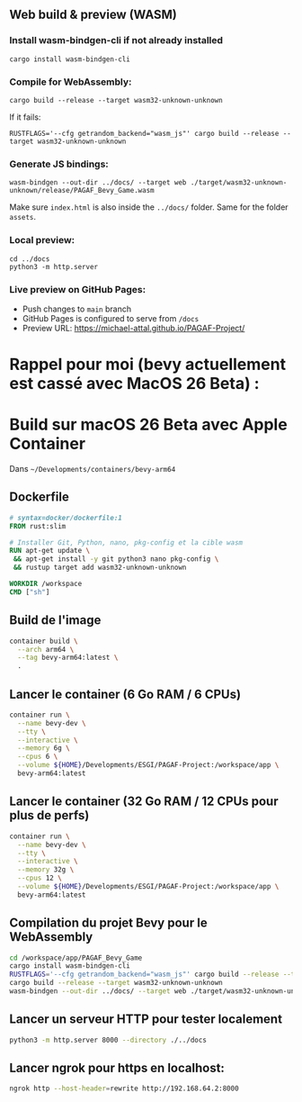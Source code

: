 ## Web build & preview (WASM)

### Install wasm-bindgen-cli if not already installed
```
cargo install wasm-bindgen-cli
```

### Compile for WebAssembly:
```
cargo build --release --target wasm32-unknown-unknown
```

If it fails:
```
RUSTFLAGS='--cfg getrandom_backend="wasm_js"' cargo build --release --target wasm32-unknown-unknown
```

### Generate JS bindings:
```
wasm-bindgen --out-dir ../docs/ --target web ./target/wasm32-unknown-unknown/release/PAGAF_Bevy_Game.wasm
```

Make sure `index.html` is also inside the `../docs/` folder.
Same for the folder `assets`.

### Local preview:
```
cd ../docs
python3 -m http.server
```

### Live preview on GitHub Pages:
- Push changes to `main` branch
- GitHub Pages is configured to serve from `/docs`
- Preview URL: https://michael-attal.github.io/PAGAF-Project/


# Rappel pour moi (bevy actuellement est cassé avec MacOS 26 Beta) :

# Build sur macOS 26 Beta avec Apple Container

Dans `~/Developments/containers/bevy-arm64`

## Dockerfile

```dockerfile
# syntax=docker/dockerfile:1
FROM rust:slim

# Installer Git, Python, nano, pkg-config et la cible wasm
RUN apt-get update \
 && apt-get install -y git python3 nano pkg-config \
 && rustup target add wasm32-unknown-unknown

WORKDIR /workspace
CMD ["sh"]
```

## Build de l'image

```bash
container build \
  --arch arm64 \
  --tag bevy-arm64:latest \
  .
```

## Lancer le container (6 Go RAM / 6 CPUs)

```bash
container run \
  --name bevy-dev \
  --tty \
  --interactive \
  --memory 6g \
  --cpus 6 \
  --volume ${HOME}/Developments/ESGI/PAGAF-Project:/workspace/app \
  bevy-arm64:latest
```

## Lancer le container (32 Go RAM / 12 CPUs pour plus de perfs)

```bash
container run \
  --name bevy-dev \
  --tty \
  --interactive \
  --memory 32g \
  --cpus 12 \
  --volume ${HOME}/Developments/ESGI/PAGAF-Project:/workspace/app \
  bevy-arm64:latest
```

## Compilation du projet Bevy pour le WebAssembly

```bash
cd /workspace/app/PAGAF_Bevy_Game
cargo install wasm-bindgen-cli
RUSTFLAGS='--cfg getrandom_backend="wasm_js"' cargo build --release --target wasm32-unknown-unknown
cargo build --release --target wasm32-unknown-unknown
wasm-bindgen --out-dir ../docs/ --target web ./target/wasm32-unknown-unknown/release/PAGAF_Bevy_Game.wasm
```

## Lancer un serveur HTTP pour tester localement

```bash
python3 -m http.server 8000 --directory ./../docs
```

## Lancer ngrok pour https en localhost:

```bash
ngrok http --host-header=rewrite http://192.168.64.2:8000
```